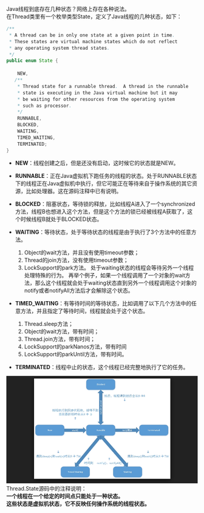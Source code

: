 Java线程到底存在几种状态？网络上存在各种说法。  
在Thread类里有一个枚举类型State，定义了Java线程的几种状态，如下：
```java
/**
 * A thread can be in only one state at a given point in time.
 * These states are virtual machine states which do not reflect
 * any operating system thread states.
 */
public enum State {
    
    NEW,
   /** 
    * Thread state for a runnable thread.  A thread in the runnable
    * state is executing in the Java virtual machine but it may
    * be waiting for other resources from the operating system
    * such as processor.
    */
    RUNNABLE,
    BLOCKED,
    WAITING,
    TIMED_WAITING,
    TERMINATED;
}
```
- **NEW**：线程创建之后，但是还没有启动，这时候它的状态就是NEW。

- **RUNNABLE**：正在Java虚拟机下跑任务的线程的状态。处于RUNNABLE状态下的线程正在Java虚拟机中执行，但它可能正在等待来自于操作系统的其它资源，比如处理器。这在源码注释中已有说明。

- **BLOCKED**：阻塞状态，等待锁的释放，比如线程A进入了一个synchronized方法，线程B也想进入这个方法，但是这个方法的锁已经被线程A获取了，这个时候线程B就处于BLOCKED状态。

- **WAITING**：等待状态，处于等待状态的线程是由于执行了3个方法中的任意方法。      
    1. Object的wait方法，并且没有使用timeout参数；  
    2. Thread的join方法，没有使用timeout参数；  
    3. LockSupport的park方法。
    处于waiting状态的线程会等待另外一个线程处理特殊的行为。 再举个例子，如果一个线程调用了一个对象的wait方法，那么这个线程就会处于waiting状态直到另外一个线程调用这个对象的notify或者notifyAll方法后才会解除这个状态。
    
- **TIMED_WAITING**：有等待时间的等待状态，比如调用了以下几个方法中的任意方法，并且指定了等待时间，线程就会处于这个状态。  
    1. Thread.sleep方法；
    2. Object的wait方法，带有时间；
    3. Thread.join方法，带有时间；
    4. LockSupport的parkNanos方法，带有时间 
    5. LockSupport的parkUntil方法，带有时间。
    
- **TERMINATED**：线程中止的状态，这个线程已经完整地执行了它的任务。

![](https://github.com/tsfeng/JavaRobot/raw/master/blog/CommonFile/Thread02.png)
Thread.State源码中的注释说明：  
**一个线程在一个给定的时间点只能处于一种状态。**  
**这些状态是虚拟机状态，它不反映任何操作系统的线程状态。**

  




